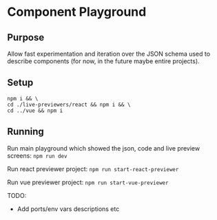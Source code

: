 # Component Playground

## Purpose

Allow fast experimentation and iteration over the JSON schema used to describe
components (for now, in the future maybe entire projects).

## Setup

```
npm i && \
cd ./live-previewers/react && npm i && \
cd ../vue && npm i
```

## Running

Run main playground which showed the json, code and live preview screens:
`npm run dev`

Run react previewer project:
`npm run start-react-previewer`

Run vue previewer project:
`npm run start-vue-previewer`

TODO:
- Add ports/env vars descriptions etc